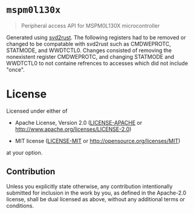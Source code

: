 # `mspm0l130x`

> Peripheral access API for MSPM0L130X microcontroller

Generated using [svd2rust]. The following registers had to be removed or changed to be compatable with svd2rust such as CMDWEPROTC, STATMODE, and WWDTCTL0. Changes consisted of removing the nonexistent register CMDWEPROTC, and changing STATMODE and WWDTCTL0 to not containe refrences to accesses which did not include "once".

[svd2rust]: https://github.com/japaric/svd2rust

# License

Licensed under either of

- Apache License, Version 2.0 ([LICENSE-APACHE](LICENSE-APACHE) or
  http://www.apache.org/licenses/LICENSE-2.0)

- MIT license ([LICENSE-MIT](LICENSE-MIT) or http://opensource.org/licenses/MIT)

at your option.

## Contribution

Unless you explicitly state otherwise, any contribution intentionally submitted
for inclusion in the work by you, as defined in the Apache-2.0 license, shall be
dual licensed as above, without any additional terms or conditions.